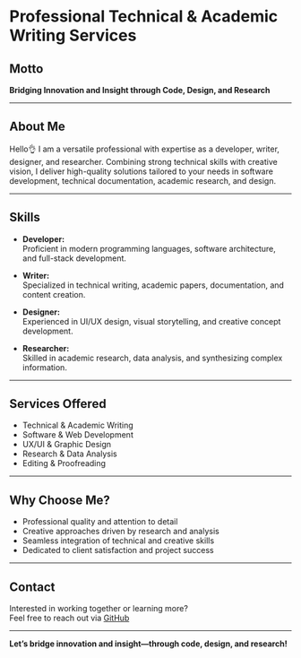 # Professional Technical & Academic Writing Services

## Motto
**Bridging Innovation and Insight through Code, Design, and Research**

---

## About Me

Hello👌 I am a versatile professional with expertise as a developer, writer, designer, and researcher. Combining strong technical skills with creative vision, I deliver high-quality solutions tailored to your needs in software development, technical documentation, academic research, and design.

---

## Skills

- **Developer:**  
  Proficient in modern programming languages, software architecture, and full-stack development.

- **Writer:**  
  Specialized in technical writing, academic papers, documentation, and content creation.

- **Designer:**  
  Experienced in UI/UX design, visual storytelling, and creative concept development.

- **Researcher:**  
  Skilled in academic research, data analysis, and synthesizing complex information.

---

## Services Offered

- Technical & Academic Writing  
- Software & Web Development  
- UX/UI & Graphic Design  
- Research & Data Analysis  
- Editing & Proofreading

---

## Why Choose Me?

- Professional quality and attention to detail
- Creative approaches driven by research and analysis
- Seamless integration of technical and creative skills
- Dedicated to client satisfaction and project success

---

## Contact

Interested in working together or learning more?  
Feel free to reach out via [GitHub](https://github.com/AcademixWriters)

---

**Let’s bridge innovation and insight—through code, design, and research!**
